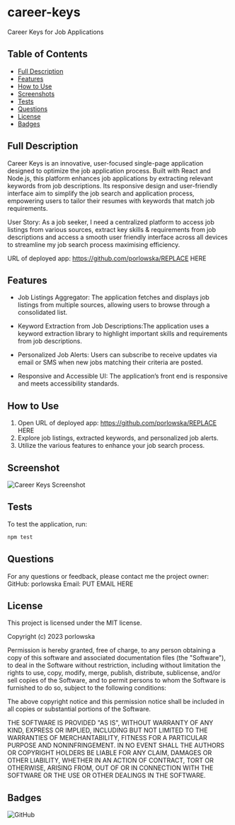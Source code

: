 # career-keys
Career Keys for Job Applications

## Table of Contents

- [Full Description](#full-description)
- [Features](#features)
- [How to Use](#how-to-use)
- [Screenshots](#screenshots)
- [Tests](#tests)
- [Questions](#questions)
- [License](#license)
- [Badges](#badges)

## Full Description

Career Keys is an innovative, user-focused single-page application designed to optimize the job application process. Built with React and Node.js, this platform enhances job applications by extracting relevant keywords from job descriptions. Its responsive design and user-friendly interface aim to simplify the job search and application process, empowering users to tailor their resumes with keywords that match job requirements.

User Story: As a job seeker, I need a centralized platform to access job listings from various sources, extract key skills & requirements from job descriptions and access a smooth user friendly interface across all devices to streamline my job search process maximising efficiency.

URL of deployed app:  https://github.com/porlowska/REPLACE HERE

## Features

- Job Listings Aggregator: The application fetches and displays job listings from multiple sources, allowing users to browse through a consolidated list.

- Keyword Extraction from Job Descriptions:The application uses a keyword extraction library to highlight important skills and requirements from job descriptions.

- Personalized Job Alerts: Users can subscribe to receive updates via email or SMS when new jobs matching their criteria are posted.

- Responsive and Accessible UI: The application’s front end is responsive and meets accessibility standards.


## How to Use

1. Open URL of deployed app:  https://github.com/porlowska/REPLACE HERE
2. Explore job listings, extracted keywords, and personalized job alerts.
3. Utilize the various features to enhance your job search process.

## Screenshot

![Career Keys Screenshot](./assets/career-keys-screenshot.png)

## Tests
To test the application, run:
   ```bash
npm test
```

## Questions
For any questions or feedback, please contact me the project owner:
GitHub: porlowska
Email: PUT EMAIL HERE

## License

This project is licensed under the MIT license.

Copyright (c) 2023 porlowska

Permission is hereby granted, free of charge, to any person obtaining a copy
of this software and associated documentation files (the "Software"), to deal
in the Software without restriction, including without limitation the rights
to use, copy, modify, merge, publish, distribute, sublicense, and/or sell
copies of the Software, and to permit persons to whom the Software is
furnished to do so, subject to the following conditions:

The above copyright notice and this permission notice shall be included in all
copies or substantial portions of the Software.

THE SOFTWARE IS PROVIDED "AS IS", WITHOUT WARRANTY OF ANY KIND, EXPRESS OR
IMPLIED, INCLUDING BUT NOT LIMITED TO THE WARRANTIES OF MERCHANTABILITY,
FITNESS FOR A PARTICULAR PURPOSE AND NONINFRINGEMENT. IN NO EVENT SHALL THE
AUTHORS OR COPYRIGHT HOLDERS BE LIABLE FOR ANY CLAIM, DAMAGES OR OTHER
LIABILITY, WHETHER IN AN ACTION OF CONTRACT, TORT OR OTHERWISE, ARISING FROM,
OUT OF OR IN CONNECTION WITH THE SOFTWARE OR THE USE OR OTHER DEALINGS IN THE
SOFTWARE.

## Badges

![GitHub](https://img.shields.io/github/license/porlowska/career-keys)
